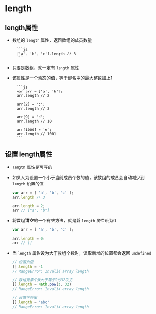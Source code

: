 # length

## length属性

- 数组的 `length` 属性，返回数组的成员数量

        ```js
        ['a', 'b', 'c'].length // 3
        ```

- 只要是数组，就一定有 `length` 属性

- 该属性是一个动态的值，等于键名中的最大整数加上1

        ```js
        var arr = ['a', 'b'];
        arr.length // 2

        arr[2] = 'c';
        arr.length // 3

        arr[9] = 'd';
        arr.length // 10

        arr[1000] = 'e';
        arr.length // 1001
        ```

## 设置 length属性

- `length` 属性是可写的

- 如果人为设置一个小于当前成员个数的值，该数组的成员会自动减少到 `length` 设置的值

    ```js
    var arr = [ 'a', 'b', 'c' ];
    arr.length // 3

    arr.length = 2;
    arr // ["a", "b"]
    ```

- 将数组**清空**的一个有效方法，就是将 `length` 属性设为0

    ```js
    var arr = [ 'a', 'b', 'c' ];

    arr.length = 0;
    arr // []
    ```

- 当 `length` 属性设为大于数组个数时，读取新增的位置都会返回 `undefined`

    ```js
    // 设置负值
    [].length = -1
    // RangeError: Invalid array length

    // 数组元素个数大于等于2的32次方
    [].length = Math.pow(2, 32)
    // RangeError: Invalid array length

    // 设置字符串
    [].length = 'abc'
    // RangeError: Invalid array length
    ```
